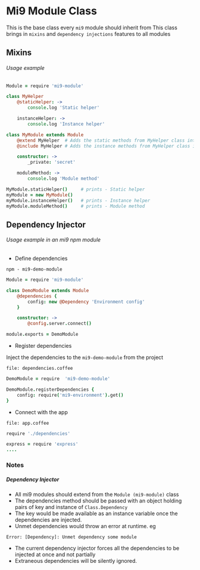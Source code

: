# Mi9 Module Class
This is the base class every `mi9` module should inherit from
This class brings in `mixins` and `dependency injections` features to all modules

## Mixins

###### Usage example

```coffee
Module = require 'mi9-module'

class MyHelper
    @staticHelper: ->
        console.log 'Static helper'

    instanceHelper: ->
        console.log 'Instance helper'

class MyModule extends Module
    @extend MyHelper  # Adds the static methods from MyHelper class into MyModule
    @include MyHelper # Adds the instance methods from MyHelper class into MyModule

    constructor: ->
        _private: 'secret'

    moduleMethod: ->
        console.log 'Module method'

MyModule.staticHelper()     # prints - Static helper
myModule = new MyModule()
myModule.instanceHelper()   # prints - Instance helper
myModule.moduleMethod()     # prints - Module method

```

## Dependency Injector

###### Usage example in an mi9 npm module 

* Define dependencies

`npm - mi9-demo-module`
```coffee
Module = require 'mi9-module'

class DemoModule extends Module
    @dependencies {
        config: new @Dependency 'Environment config'
    }

    constructor: ->
        @config.server.connect()

module.exports = DemoModule
```

* Register dependencies

Inject the dependencies to the `mi9-demo-module` from the project

`file: dependencies.coffee`

```coffee
DemoModule = require  'mi9-demo-module'

DemoModule.registerDependencies {
    config: require('mi9-environment').get()
}
```

* Connect with the app

`file: app.coffee`
```coffee
require './dependencies'

express = require 'express'
....
```

### Notes
##### Dependency Injector
* All mi9 modules should extend from the `Module (mi9-module)` class
* The dependencies method should be passed with an object holding pairs of key and instance of `Class.Dependency`
 * The key would be made available as an instance variable once the dependencies are injected.
* Unmet dependencies would throw an error at runtime. eg 
```
Error: [Dependency]: Unmet dependency some module
```
* The current dependency injector forces all the dependencies to be injected at once and not partially
* Extraneous dependencies will be silently ignored.

